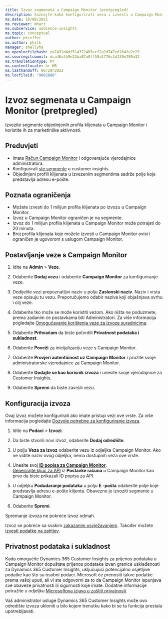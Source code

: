 ```yaml
---
title: Izvoz segmenata u Campaign Monitor (pretpregled)
description: Saznajte kako konfigurirati vezu i izvesti u Campaign Monitor.
ms.date: 10/08/2021
ms.reviewer: mhart
ms.subservice: audience-insights
ms.topic: conceptual
author: pkieffer
ms.author: philk
manager: shellyha
ms.openlocfilehash: ea7431d4df5143724b5ecf2a2d747ed164fe2c29
ms.sourcegitcommit: dca46afb9e23ba87a0ff59a1776c1d139e209a32
ms.translationtype: MT
ms.contentlocale: hr-HR
ms.lasthandoff: 06/29/2022
ms.locfileid: "9082886"
---
```

# <a name="export-segments-to-campaign-monitor-preview"></a>Izvoz segmenata u Campaign Monitor (pretpregled)

Izvezite segmente objedinjenih profila klijenata u Campaign Monitor i koristite ih za marketinške aktivnosti.

## <a name="prerequisites"></a>Preduvjeti

-   Imate [Račun Campaign Monitor](https://www.campaignmonitor.com/) i odgovarajuće vjerodajnice administratora.
-   Konfigurirali [ste segmente](segments.md) u customer insights.
-   Objedinjeni profili klijenata u izvezenim segmentima sadrže polje koje predstavlja adresu e-pošte.

## <a name="known-limitations"></a>Poznata ograničenja

- Možete izvesti do 1 milijun profila klijenata po izvozu u Campaign Monitor.
- Izvoz u Campaign Monitor ograničen je na segmente.
- Izvoz do 1 milijun profila klijenata u Campaign Monitor može potrajati do 20 minuta. 
- Broj profila klijenata koje možete izvesti u Campaign Monitor ovisi i ograničen je ugovorom s uslugom Campaign Monitor.

## <a name="set-up-connection-to-campaign-monitor"></a>Postavljanje veze s Campaign Monitor

1. Idite na **Admin** > **Veze**.

1. Odaberite **Dodaj vezu** i odaberite **Campaign Monitor** za konfiguriranje veze.

1. Dodijelite vezi prepoznatljivi naziv u polju **Zaslonski naziv**. Naziv i vrsta veze opisuju tu vezu. Preporučujemo odabir naziva koji objašnjava svrhu i cilj veze.

1. Odaberite tko može se može koristiti vezom. Ako ništa ne poduzmete, prema zadanim će postavkama biti Administratori. Za više informacija pogledajte [Omogućavanje korištenja veze za izvoze suradnicima](connections.md#allow-contributors-to-use-a-connection-for-exports).

1. Odaberite **Prihvaćam** da biste potvrdili **Privatnost podataka i sukladnost**.

1. Odaberite **Poveži** za inicijalizaciju veze s Campaign Monitor.

1. Odaberite **Provjeri autentičnost uz Campaign Monitor** i pružite svoje administratorske vjerodajnice za Campaign Monitor.

1. Odaberite **Dodajte se kao korisnik izvoza** i unesite svoje vjerodajnice za Customer Insights.

1. Odaberite **Spremi** da biste završili vezu.

## <a name="configure-an-export"></a>Konfiguracija izvoza

Ovaj izvoz možete konfigurirati ako imate pristup vezi ove vrste. Za više informacija pogledajte [Dozvole potrebne za konfiguriranje izvoza](export-destinations.md#set-up-a-new-export).

1. Idite na **Podaci** > **Izvozi**.

1. Da biste stvorili novi izvoz, odaberite **Dodaj odredište**.

1. U polju **Veza za izvoz** odaberite vezu iz odjeljka Campaign Monitor. Ako ne vidite naziv ovog odjeljka, nema dostupnih veza ove vrste.

1. Unesite svoj [**ID popisa za Campaign Monitor**](https://www.campaignmonitor.com/api/getting-started/#your-list-id).    
   [Generirajte ključ za API](https://www.campaignmonitor.com/api/getting-started/) iz **Postavke računa** u Campaign Monitor kao prvo da biste prikazali ID popisa za API.  

1. U odjeljku **Podudaranje podataka** u polju **E -pošta** odaberite polje koje predstavlja adresu e-pošte klijenta. Obavezno je izvoziti segmente u Campaign Monitor.

1. Odaberite **Spremi**.

Spremanje izvoza ne pokreće izvoz odmah.

Izvoz se pokreće sa svakim [zakazanim osvježavanjem](system.md#schedule-tab). Također možete [izvesti podatke na zahtjev](export-destinations.md#run-exports-on-demand). 


## <a name="data-privacy-and-compliance"></a>Privatnost podataka i sukladnost

Kada omogućite Dynamics 365 Customer Insights za prijenos podataka u Campaign Monitor dopuštate prijenos podataka izvan granice usklađenosti za Dynamics 365 Customer Insights, uključujući potencijalno osjetljive podatke kao što su osobni podaci. Microsoft će prenositi takve podatke prema vašoj uputi, ali vi ste odgovorni za to da Campaign Monitor ispunjava sve obaveze privatnosti ili sigurnosti koje imate. Dodatne informacije potražite u odjeljku [Microsoftova izjava o zaštiti privatnosti](https://go.microsoft.com/fwlink/?linkid=396732).

Vaš administrator usluge Dynamics 365 Customer Insights može ovo odredište izvoza ukloniti u bilo kojem trenutku kako bi se ta funkcija prestala upotrebljavati.
